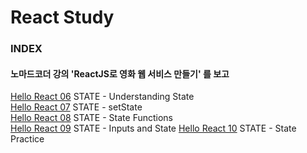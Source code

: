# React Study

### INDEX

#### 노마드코더 강의 'ReactJS로 영화 웹 서비스 만들기' 를 보고

[Hello React 06](https://github.com/oh29oh29/react-study/tree/master/hello-react-06) STATE - Understanding State  
[Hello React 07](https://github.com/oh29oh29/react-study/tree/master/hello-react-07) STATE - setState  
[Hello React 08](https://github.com/oh29oh29/react-study/tree/master/hello-react-08) STATE - State Functions  
[Hello React 09](https://github.com/oh29oh29/react-study/tree/master/hello-react-09) STATE - Inputs and State
[Hello React 10](https://github.com/oh29oh29/react-study/tree/master/hello-react-10) STATE - State Practice
